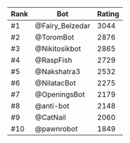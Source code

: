 Rank|Bot|Rating
---|---|---
#1|@Fairy_Belzedar|3044
#2|@ToromBot|2876
#3|@Nikitosikbot|2865
#4|@RaspFish|2729
#5|@Nakshatra3|2532
#6|@NilatacBot|2275
#7|@OpeningsBot|2179
#8|@anti-bot|2148
#9|@CatNail|2060
#10|@pawnrobot|1849
